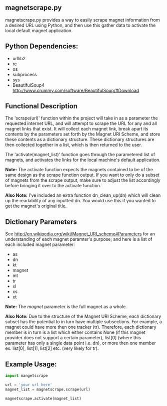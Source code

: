 ## magnetscrape.py

magnetscrape.py provides a way to easily scrape magnet information from a desired URL using Python, and then use this gather data to activate the 
local default magnet application.

## Python Dependencies:

* urllib2
* re
* os
* subprocess
* sys
* BeautifulSoup4 http://www.crummy.com/software/BeautifulSoup/#Download

## Functional Description

The 'scrape(url)' function within the project will take in as a parameter the requested internet URL,
and will attempt to scrape the URL for any and all magnet links that exist. It will collect each magnet link, break apart its contents by the parameters set forth by the Magnet URI Scheme, and store these contents as a dictionary structure. These dictionary structures are then collected together in a list, which is then returned to the user.

The 'activate(magnet_list)' function goes through the parametered list of magnets, and activates the links for the local machine's default application.

**Note:** The activate function expects the magnets contained to be of the same
design as the scrape function output. If you want to only do a subset of magnets
from the scrape output, make sure to adjust the list accordingly before bringing
it over to the activate function.

**Also Note:** I've included an extra function dn\_clean\_up(dn) which will clean up the readability of any inputted dn. You would use this if you wanted to get the magnet's original title.
## Dictionary Parameters 

See http://en.wikipedia.org/wiki/Magnet_URI_scheme#Parameters for an understanding of each magnet paramter's purpose; and here is a list of each included magnet parameter:

* as
* dn
* kt
* magnet
* mt
* tr
* xl
* xs
* xt

**Note:** The *magnet* parameter is the full magnet as a whole.

**Also Note:** Due to the structure of the Magnet URI Scheme, each dictionary subset has the potential to in turn have multiple subsections. For example, a magnet could have more then one tracker (tr). Therefore, each dictionary member is in turn is a list which either contains None (if this magnet provider does not support a certain parameter), list\[0\] (where this parameter has only a single data point i.e. dn), or more then one member ex. list\[0\], list\[1\], list\[2\] etc. (very likely for tr). 

## Example Usage:

```python
import mangetscrape

url = 'your url here'
magnet_list = magnetscrape.scrape(url)

magnetscrape.activate(magnet_list)

```
